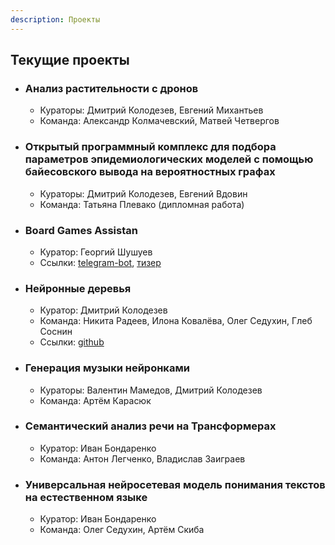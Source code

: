 ```yaml
---
description: Проекты
---
```

## Текущие проекты

* ### Анализ растительности с дронов
  * Кураторы: Дмитрий Колодезев, Евгений Михантьев
  * Команда: Александр Колмачевский, Матвей Четвергов 

* ### Открытый программный комплекс для подбора параметров эпидемиологических моделей с помощью байесовского вывода на вероятностных графах
  * Кураторы: Дмитрий Колодезев, Евгений Вдовин
  * Команда: Татьяна Плевако (дипломная работа)

* ### Board Games Assistan
  * Куратор: Георгий Шушуев
  * Ссылки: [telegram-bot](https://t.me/BoardGameAssistantBot), [тизер](https://youtu.be/-TE2cudI-aM)

* ### Нейронные деревья
  * Куратор: Дмитрий Колодезев
  * Команда: Никита Радеев, Илона Ковалёва, Олег Седухин, Глеб Соснин
  * Ссылки: [github](https://github.com/open-data-science-lab/neurotrees)

* ### Генерация музыки нейронками
  * Кураторы: Валентин Мамедов, Дмитрий Колодезев
  * Команда: Артём Карасюк

* ### Семантический анализ речи на Трансформерах
  * Куратор: Иван Бондаренко
  * Команда: Антон Легченко, Владислав Заиграев

* ### Универсальная нейросетевая модель понимания текстов на естественном языке
  * Куратор: Иван Бондаренко
  * Команда: Олег Седухин, Артём Скиба


